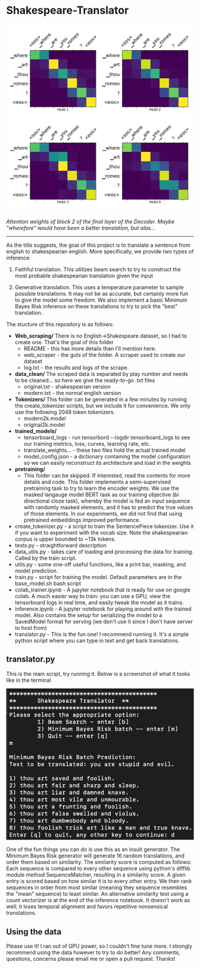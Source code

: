 # Shakespeare-Translator

![alt text](https://github.com/jmkernes/Shakespeare-Translator/blob/main/where_art_thou.png?=75x75)

*Attention weights of block 2 of the final layer of the Decoder. Maybe "wherefore" would have been a better translation, but alas...*

-----------------------------------------------

As the title suggests, the goal of this project is to translate a sentence from english to shakespearian english. More specifically, we provide two types of inference

1) Faithful translation. This utilizes beam search to try to construct the most probable shakespearian translation given the input

2) Generative translation. This uses a temperature parameter to sample possible translations. It may not be as accurate, but certainly more fun to give the model some freedom. We also implement a basic Minimum Bayes Risk inference on these translations to try to pick the "best" translation.

The stucture of this repository is as follows:

* **Web_scraping/**
    There is no English->Shakespeare dataset, so I had to create one. That's the goal of this folder
    * README - this has more details than I'll mention here.
    * web_scraper - the guts of the folder. A scraper used to create our dataset
    * log.txt - the results and logs of the scrape.
* **data_clean/**
    The scraped data is separated by play number and needs to be cleaned... so here we give the ready-to-go .txt files
    * original.txt - shakespearian version
    * modern.txt - the normal english version
* **Tokenizers/**
    This folder can be generated in a few minutes by running the create_tokenizer scripts, but we include it for convenience. We only use the following 2048 token tokenizers.
    * modern2k.model
    * original2k.model
* **trained_models/**
    * tensorboard_logs - run tensorbord --logdir tensorboard_logs to see our training metrics, loss, curves, learning rate, etc.
    * translate_weights... - these two files hold the actual trained model
    * model_config.json - a dictionary containing the model configuration so we can easily reconstruct its architecture and load in the weights
* **pretraining/**
    * This folder can be skipped. If interested, read the contents for more details and code. This folder implements a semi-supervised pretraining task to try to learn the encoder weights. 
    We use the masked langauge model BERT task as our training objective (bi directional cloze task), whereby the model is fed an input sequence with randomly masked elements, and it has
    to predict the true values of those elements. In our experiments, we did not find that using pretrained embeddings improved performance.
* create_tokenizer.py - a script to train the SentencePiece tokenizer. Use it if you want to experiment with the vocab size. Note the shakespearian corpus is upper bounded to ~13k tokens.
* tests.py - straightforward description
* data_utils.py - takes care of loading and processing the data for training. Called by the train script.
* utils.py - some one-off useful functions, like a print bar, masking, and model prediction.
* train.py - script for training the model. Default parameters are in the base_model.sh bash script
* colab_trainer.ipynb - A jupyter notebook that is ready for use on google colab. A much easier way to train: you can use a GPU, view the tensorboard logs in real time, and easily tweak the model as it trains.
* inference.ipynb - A jupyter notebook for playing around with the trained model. Also contains the setup for serializing the model to a SavedModel format for serving (we don't use it since I don't have server to host from)
* translator.py - This is the fun one! I recommend running it. It's a simple python script where you can type in text and get back translations.

## translator.py

This is the main script, try running it. Below is a screenshot of what it looks like in the terminal

![alt text](https://github.com/jmkernes/Shakespeare-Translator/blob/main/prog_screenshot.png?raw=true)

One of the fun things you can do is use this as an insult generator. The Minimum Bayes Risk generator will generate 16 random translations, and order them based on similarity. The similarity score is computed as follows: Each sequence is compared to every other sequence using python's difflib module method SequenceMatcher, resulting in a similarity score. A given entry is scored based on how similar it is to every other entry. We then rank sequences in order from most similar (meaning they sequence resembles the "mean" sequence) to least similar. An alternative similarity test using a count vectorizer is at the end of the inference notebook. It doesn't work as well; it loses temporal alignment and favors repetitive nonsensical translations.

## Using the data

Please use it! I ran out of GPU power, so I couldn't fine tune more. I strongly recommend using the data however to try to do better! Any comments, questions, concerns please email me or open a pull request. Thanks!

